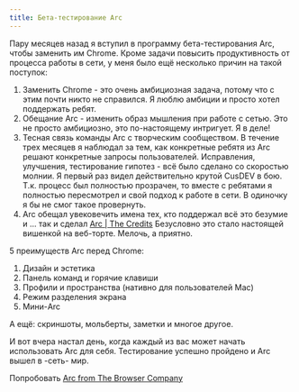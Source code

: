 ```yaml
---
title: Бета-тестирование Arc
---
```

Пару месяцев назад я вступил в программу бета-тестирования Arc, чтобы заменить им Chrome. Кроме задачи повысить продуктивность от процесса работы в сети, у меня было ещё несколько причин на такой поступок:
1. Заменить Chrome - это очень амбициозная задача, потому что с этим почти никто не справился. Я люблю амбиции и просто хотел поддержать ребят.
2. Обещание Arc - изменить образ мышления при работе с сетью. Это не просто амбициозно, это по-настоящему интригует. Я в деле!
3. Тесная связь команды Arc с творческим сообществом. В течение трех месяцев я наблюдал за тем, как конкретные ребятя из Arc решают конкретные запросы пользователей. Исправления, улучшения, тестирование гипотез - всё было сделано со скоростью молнии. Я первый раз видел действительно крутой CusDEV в бою. Т.к. процесс был полностью прозрачен, то вместе с ребятами я полностью пересмотрел и свой подход к работе в сети. В одиночку я бы не смог такое провернуть.
4. Arc обещал увековечить имена тех, кто поддержал всё это безумие и ... так и сделал [Arc | The Credits](https://arc.net/credits) Безусловно это стало настоящей вишенкой на веб-торте. Мелочь, а приятно.

5 преимуществ Arc перед Chrome:
1. Дизайн и эстетика
2. Панель команд и горячие клавиши
3. Профили и пространства (нативно для пользователей Mac)
4. Режим разделения экрана
5. Мини-Arc

А ещё: скриншоты, мольберты, заметки и многое другое.

И вот вчера настал день, когда каждый из вас может начать использовать Arc для себя. Тестирование успешно пройдено и Arc вышел в -сеть- мир.

Попробовать [Arc from The Browser Company](https://arc.net/)